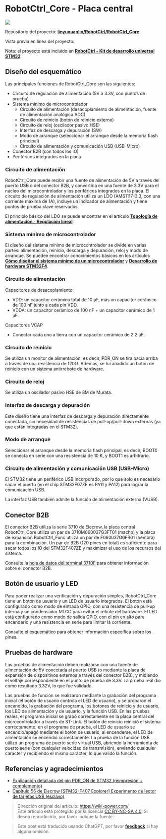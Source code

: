 # RobotCtrl_Core - Placa central

![](https://wiki-media-1253965369.cos.ap-guangzhou.myqcloud.com/img/20220527113423.png)

Repositorio del proyecto: [**linyuxuanlin/RobotCtrl/RobotCtrl_Core**](https://github.com/linyuxuanlin/RobotCtrl/tree/main/RobotCtrl_MultiBoard_Project/RobotCtrl_Core)

Vista previa en línea del proyecto:

<div class="altium-iframe-viewer">
  <div
    class="altium-ecad-viewer"
    data-project-src="https://github.com/linyuxuanlin/RobotCtrl/raw/main/RobotCtrl_MultiBoard_Project/RobotCtrl_Core_V2.81B.zip"
  ></div>
</div>

Nota: el proyecto está incluido en [**RobotCtrl - Kit de desarrollo universal STM32**](https://wiki-power.com/es/RobotCtrl-STM32%E9%80%9A%E7%94%A8%E5%BC%80%E5%8F%91%E5%A5%97%E4%BB%B6).

## Diseño del esquemático

Las principales funciones de RobotCtrl_Core son las siguientes:

- Circuito de regulación de alimentación (5V a 3.3V, con puntos de prueba)
- Sistema mínimo de microcontrolador
  - Circuito de alimentación (desacoplamiento de alimentación, fuente de alimentación analógica ADC)
  - Circuito de reinicio (botón de reinicio externo)
  - Circuito de reloj (oscilador pasivo HSE)
  - Interfaz de descarga y depuración (SW)
  - Modo de arranque (seleccionar el arranque desde la memoria flash principal)
  - Circuito de alimentación y comunicación USB (USB-Micro)
- Conector B2B (con todos los IO)
- Periféricos integrados en la placa

### Circuito de alimentación

RobotCtrl_Core puede recibir una fuente de alimentación de 5V a través del puerto USB o del conector B2B, y convertirla en una fuente de 3.3V para el núcleo del microcontrolador y los periféricos integrados en la placa. El circuito de regulación de alimentación utiliza un LDO (AMS1117-3.3, con una corriente máxima de 1A), incluye un indicador de alimentación y tiene puntos de prueba clave reservados.

El principio básico del LDO se puede encontrar en el artículo [**Topología de alimentación - Regulación lineal**](https://wiki-power.com/es/%E7%94%B5%E6%BA%90%E6%8B%93%E6%89%91-%E7%BA%BF%E6%80%A7%E7%A8%B3%E5%8E%8B).

### Sistema mínimo de microcontrolador

El diseño del sistema mínimo de microcontrolador se divide en varias partes: alimentación, reinicio, descarga y depuración, reloj y modo de arranque. Se pueden encontrar conocimientos básicos en los artículos [**Cómo diseñar el sistema mínimo de un microcontrolador**](https://wiki-power.com/es/%E5%A6%82%E4%BD%95%E8%AE%BE%E8%AE%A1%E4%B8%80%E6%AC%BE%E5%8D%95%E7%89%87%E6%9C%BA%E7%9A%84%E6%9C%80%E5%B0%8F%E7%B3%BB%E7%BB%9F) y [**Desarrollo de hardware STM32F4**](https://wiki-power.com/es/STM32F4%E7%A1%AC%E4%BB%B6%E5%BC%80%E5%8F%91).

### Circuito de alimentación

Capacitores de desacoplamiento:

- VDD: un capacitor cerámico total de 10 μF, más un capacitor cerámico de 100 nF junto a cada pin VDD.
- VDDA: un capacitor cerámico de 100 nF + un capacitor cerámico de 1 µF.

Capacitores VCAP

- Conectar cada uno a tierra con un capacitor cerámico de 2.2 µF.

### Circuito de reinicio

Se utiliza un monitor de alimentación, es decir, PDR_ON se tira hacia arriba a través de una resistencia de 120Ω. Además, se ha añadido un botón de reinicio con un sistema antirrebote de hardware.

### Circuito de reloj

Se utiliza un oscilador pasivo HSE de 8M de Murata.

### Interfaz de descarga y depuración

Este diseño tiene una interfaz de descarga y depuración directamente conectada, sin necesidad de resistencias de pull-up/pull-down externas (ya que están integradas en el STM32).

### Modo de arranque

Seleccionar el arranque desde la memoria flash principal, es decir, BOOT0 se conecta en serie con una resistencia de 10 K, y BOOT1 es arbitrario.

### Circuito de alimentación y comunicación USB (USB-Micro)

El STM32 tiene un periférico USB incorporado, por lo que solo es necesario sacar el puerto (en el chip STM32F07ZE es PA11 y PA12) para lograr la comunicación USB.

La interfaz USB también admite la función de alimentación externa (VUSB).

## Conector B2B

El conector B2B utiliza la serie 3710 de Elecrow, la placa central RobotCtrl_Core utiliza un par de 3710M060037G3FT01 (macho) y la placa de expansión RobotCtrl_Func utiliza un par de F060037G0FR01 (hembra) para la combinación. Un par de B2B (120 pines en total) es suficiente para sacar todos los IO del STM32F407ZE y maximizar el uso de los recursos del sistema.

Consulte la [hoja de datos del terminal 3710F](http://www.openedv.com/thread-78182-1-1.html) para obtener información sobre el conector B2B.

## Botón de usuario y LED

Para poder realizar una verificación y depuración simples, RobotCtrl_Core tiene un botón de usuario y un LED de usuario integrados. El botón está configurado como modo de entrada GPIO, con una resistencia de pull-up interna y un condensador MLCC para evitar el rebote del hardware. El LED está configurado como modo de salida GPIO, con el pin en alto para encenderlo y una resistencia en serie para limitar la corriente.

Consulte el esquemático para obtener información específica sobre los pines.

## Pruebas de hardware

Las pruebas de alimentación deben realizarse con una fuente de alimentación de 5V conectada al puerto USB (o mediante la placa de expansión de dispositivos externos a través del conector B2B), y midiendo el voltaje correspondiente en el punto de prueba de 3.3V. La prueba real dio como resultado 3.32V, lo que fue validado.

Las pruebas de función se realizaron mediante la grabación del programa inicial (el botón de usuario controla el LED de usuario), y se probaron el encendido, la grabación del programa, los botones de reinicio y de usuario, los LED de alimentación y de usuario, y la función USB. En las pruebas reales, el programa inicial se grabó correctamente en la placa central del microcontrolador a través de ST-Link. El botón de reinicio reinició el sistema correctamente; en el programa de prueba, el LED de usuario se encendió/apagó mediante el botón de usuario; al encenderse, el LED de alimentación se encendió correctamente. La prueba de la función USB utilizó un programa de puerto serie virtual USB, abriendo la herramienta de puerto serie (con cualquier velocidad de transmisión), enviando cualquier carácter y recibiendo el mismo carácter, lo que validó la función.

## Referencias y agradecimientos

- [Explicación detallada del pin PDR_ON de STM32 (reimpresión + complemento)](https://blog.csdn.net/Frankenstien_/article/details/105971841)
- [Capítulo 56 de Elecrow [STM32-F407 Explorer] Experimento de lector de tarjetas USB (esclavo)](https://zhuanlan.zhihu.com/p/136163591)

> Dirección original del artículo: <https://wiki-power.com/>  
> Este artículo está protegido por la licencia [CC BY-NC-SA 4.0](https://creativecommons.org/licenses/by/4.0/deed.zh). Si desea reproducirlo, por favor indique la fuente.

> Este post está traducido usando ChatGPT, por favor [**feedback**](https://github.com/linyuxuanlin/Wiki_MkDocs/issues/new) si hay alguna omisión.